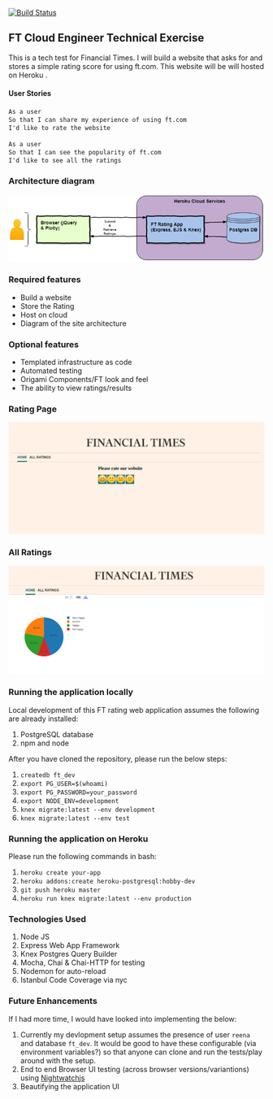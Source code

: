 [![Build Status](https://travis-ci.org/reenz/FT_tech_test.svg?branch=master)](https://travis-ci.org/reenz/FT_tech_test)


## FT Cloud Engineer Technical Exercise

This is a tech test for Financial Times. I will build a website that asks for and stores a simple rating score for using ft.com. This website will be will hosted on Heroku .

#### User Stories
```
As a user
So that I can share my experience of using ft.com
I'd like to rate the website

As a user
So that I can see the popularity of ft.com
I'd like to see all the ratings
```

### Architecture diagram

![Architecture](public/images/ft-app.png)


### Required features

* Build a website 
* Store the Rating 
* Host on cloud 
* Diagram of the site architecture

### Optional features

* Templated infrastructure as code
* Automated testing 
* Origami Components/FT look and feel 
* The ability to view ratings/results 

### Rating Page
![Home](public/images/home.png)

### All Ratings
![chart](public/images/chart.png)


### Running the application locally

Local development of this FT rating web application assumes the following are already installed:

1. PostgreSQL database
2. npm and node

After you have cloned the repository, please run the below steps:

1. `createdb ft_dev`
2. `export PG_USER=$(whoami)`
3. `export PG_PASSWORD=your_password`
4. `export NODE_ENV=development`
5. `knex migrate:latest --env development`
6. `knex migrate:latest --env test`

### Running the application on Heroku

Please run the following commands in bash:

1. `heroku create your-app`
2. `heroku addons:create heroku-postgresql:hobby-dev`
3. `git push heroku master`
4. `heroku run knex migrate:latest --env production`

### Technologies Used

1. Node JS
2. Express Web App Framework
3. Knex Postgres Query Builder
4. Mocha, Chai & Chai-HTTP for testing
5. Nodemon for auto-reload
6. Istanbul Code Coverage via nyc


### Future Enhancements

If I had more time, I would have looked into implementing the below:

1. Currently my devlopment setup assumes the presence of user `reena` and database `ft_dev`. It would be good to have these configurable (via environment variables?) so that anyone can clone and run the tests/play around with the setup.
2. End to end Browser UI testing (across browser versions/variantions) using [Nightwatchjs](http://nightwatchjs.org/)
3. Beautifying the application UI